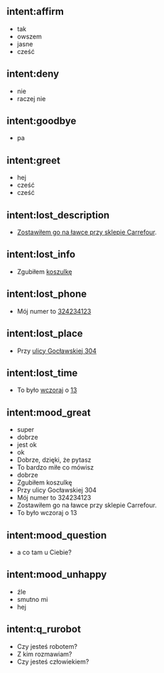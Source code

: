 ## intent:affirm
- tak
- owszem
- jasne
- cześć

## intent:deny
- nie
- raczej nie

## intent:goodbye
- pa

## intent:greet
- hej
- cześć
- cześć

## intent:lost_description
- [Zostawiłem go na ławce przy sklepie Carrefour](description).

## intent:lost_info
- Zgubiłem [koszulkę](thing)

## intent:lost_phone
- Mój numer to [324234123](phone)

## intent:lost_place
- Przy [ulicy Gocławskiej 304](address)

## intent:lost_time
- To było [wczoraj](day) o [13](hour)

## intent:mood_great
- super
- dobrze
- jest ok
- ok
- Dobrze, dzięki, że pytasz
- To bardzo miłe co mówisz
- dobrze
- Zgubiłem koszulkę
- Przy ulicy Gocławskiej 304
- Mój numer to 324234123
- Zostawiłem go na ławce przy sklepie Carrefour.
- To było wczoraj o 13

## intent:mood_question
- a co tam u Ciebie?

## intent:mood_unhappy
- źle
- smutno mi
- hej

## intent:q_rurobot
- Czy jesteś robotem?
- Z kim rozmawiam?
- Czy jesteś człowiekiem?
